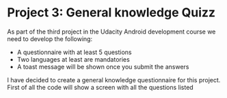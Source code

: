 <h1> Project 3: General knowledge Quizz </h1>

<p>As part of the third project in the Udacity Android development course we
need to develop the following: </p>

<ul>
  <li>A questionnaire with at least 5 questions</li>
  <li>Two languages at least are mandatories</li>
  <li>A toast message will be shown once you submit the answers</li>
</ul>

<p>I have decided to create a general knowledge questionnaire for this project.
First of all the code will show a screen with all the questions listed</p>
